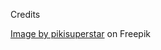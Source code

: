 
Credits

<a href="https://www.freepik.com/free-vector/woman-riding-bicycle-spring-background_12229471.htm">Image by pikisuperstar</a> on Freepik